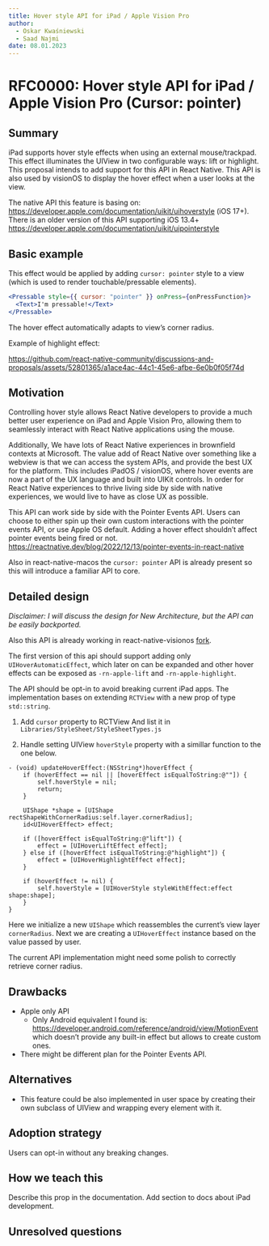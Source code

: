 ```yaml
---
title: Hover style API for iPad / Apple Vision Pro
author:
  - Oskar Kwaśniewski
  - Saad Najmi
date: 08.01.2023
---
```


# RFC0000: Hover style API for iPad / Apple Vision Pro (Cursor: pointer)

## Summary

iPad supports hover style effects when using an external mouse/trackpad. This effect illuminates the UIView in two configurable ways: lift or highlight. This proposal intends to add support for this API in React Native. This API is also used by visionOS to display the hover effect when a user looks at the view.

The native API this feature is basing on: https://developer.apple.com/documentation/uikit/uihoverstyle (iOS 17+). There is an older version of this API supporting iOS 13.4+ https://developer.apple.com/documentation/uikit/uipointerstyle

## Basic example

This effect would be applied by adding `cursor: pointer` style to a view (which is used to render touchable/pressable elements).

```jsx
<Pressable style={{ cursor: "pointer" }} onPress={onPressFunction}>
  <Text>I'm pressable!</Text>
</Pressable>
```

The hover effect automatically adapts to view’s corner radius.

Example of highlight effect:

https://github.com/react-native-community/discussions-and-proposals/assets/52801365/a1ace4ac-44c1-45e6-afbe-6e0b0f05f74d

## Motivation

Controlling hover style allows React Native developers to provide a much better user experience on iPad and Apple Vision Pro, allowing them to seamlessly interact with React Native applications using the mouse.

Additionally, We have lots of React Native experiences in brownfield contexts at Microsoft. The value add of React Native over something like a webview is that we can access the system APIs, and provide the best UX for the platform. This includes iPadOS / visionOS, where hover events are now a part of the UX language and built into UIKit controls. In order for React Native experiences to thrive living side by side with native experiences, we would live to have as close UX as possible.

This API can work side by side with the Pointer Events API. Users can choose to either spin up their own custom interactions with the pointer events API, or use Apple OS default. Adding a hover effect shouldn’t affect pointer events being fired or not. https://reactnative.dev/blog/2022/12/13/pointer-events-in-react-native

Also in react-native-macos the `cursor: pointer` API is already present so this will introduce a familiar API to core.

## Detailed design

_Disclaimer: I will discuss the design for New Architecture, but the API can be easily backported._

Also this API is already working in react-native-visionos [fork](https://github.com/callstack/react-native-visionos/blob/58f6e180d49cbd638ff9b637c0308808eeee2321/packages/react-native/React/Fabric/Mounting/ComponentViews/View/RCTViewComponentView.mm#L522).

The first version of this api should support adding only `UIHoverAutomaticEffect`, which later on can be expanded and other hover effects can be exposed as `-rn-apple-lift` and `-rn-apple-highlight`.

The API should be opt-in to avoid breaking current iPad apps. The implementation bases on extending `RCTView` with a new prop of type `std::string`.

1. Add `cursor` property to RCTView And list it in `Libraries/StyleSheet/StyleSheetTypes.js`

2. Handle setting UIView `hoverStyle` property with a simillar function to the one below.

```objc
- (void) updateHoverEffect:(NSString*)hoverEffect {
    if (hoverEffect == nil || [hoverEffect isEqualToString:@""]) {
        self.hoverStyle = nil;
        return;
    }

    UIShape *shape = [UIShape rectShapeWithCornerRadius:self.layer.cornerRadius];
    id<UIHoverEffect> effect;

    if ([hoverEffect isEqualToString:@"lift"]) {
        effect = [UIHoverLiftEffect effect];
    } else if ([hoverEffect isEqualToString:@"highlight"]) {
        effect = [UIHoverHighlightEffect effect];
    }

    if (hoverEffect != nil) {
        self.hoverStyle = [UIHoverStyle styleWithEffect:effect shape:shape];
    }
}
```

Here we initialize a new `UIShape` which reassembles the current’s view layer `cornerRadius`. Next we are creating a `UIHoverEffect` instance based on the value passed by user.

The current API implementation might need some polish to correctly retrieve corner radius.

## Drawbacks

- Apple only API
  - Only Android equivalent I found is: https://developer.android.com/reference/android/view/MotionEvent which doesn’t provide any built-in effect but allows to create custom ones.
- There might be different plan for the Pointer Events API.

## Alternatives

- This feature could be also implemented in user space by creating their own subclass of UIView and wrapping every element with it.

## Adoption strategy

Users can opt-in without any breaking changes.

## How we teach this

Describe this prop in the documentation. Add section to docs about iPad development.

## Unresolved questions
